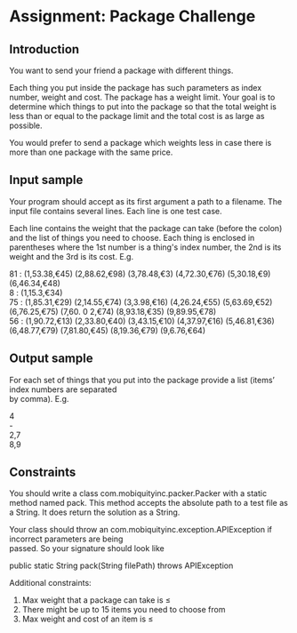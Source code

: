 # Assignment:	Package	Challenge

## Introduction

You	want	to	send	your	friend	a	package	with	different	things.	

Each	thing	you	put	inside	the	package	has	such	parameters	as	index	number,	weight	and	cost.	The	
package	has	a	weight	limit.	Your	goal	is	to	determine	which	things	to	put	into	the	package	so	that	the	
total	weight	is	less	than	or	equal	to	the	package	limit	and	the	total	cost	is	as	large	as	possible.	

You	would	prefer	to	send	a	package	which	weights	less	in	case	there	is	more	than	one	package	with	the	
same	price.	

## Input	sample

Your	program	should	accept	as	its	first	argument	a	path	to	a	filename.	The	input	file	contains	several	
lines.	Each	line	is	one	test	case.	

Each	line	contains	the	weight	that	the	package	can	take	(before	the	colon)	and	the	list	of	things	you	
need	to	choose.	Each	thing	is	enclosed	in	parentheses	where	the	1st number	is	a	thing's	index	number,	
the	2nd is	its	weight	and	the	3rd is	its	cost.	E.g.

81 : (1,53.38,€45) (2,88.62,€98) (3,78.48,€3) (4,72.30,€76) (5,30.18,€9)(6,46.34,€48)   
8 : (1,15.3,€34)  
75 : (1,85.31,€29) (2,14.55,€74) (3,3.98,€16) (4,26.24,€55) (5,63.69,€52) (6,76.25,€75) (7,60. 0 2,€74) (8,93.18,€35) (9,89.95,€78)  
56 : (1,90.72,€13) (2,33.80,€40) (3,43.15,€10) (4,37.97,€16) (5,46.81,€36) (6,48.77,€79) (7,81.80,€45) (8,19.36,€79) (9,6.76,€64)

## Output	sample

For	each	set	of	things	that	you	put	into	the	package	provide	a	list	(items’	index	numbers	are	separated	
by	comma).	E.g.	

4  
\-  
2,7  
8,9

## Constraints

You	should	write	a	class	com.mobiquityinc.packer.Packer with	a	static method named	pack.	This	method
accepts	the absolute	path	to	a	test	file	as	a	String. It	does	return	the	solution	as	a	String.

Your	class	should	throw	an	com.mobiquityinc.exception.APIException	if	incorrect	parameters	are	being	
passed.	 So	your	signature	should	look	like	

public static String pack(String filePath) throws APIException


Additional	constraints:

1. Max	weight	that	a	package	can	take	is	≤	
2. There	might	be	up	to	15	items	you	need	to	choose	from
3. Max	weight	and	cost	of	an	item	is	≤	